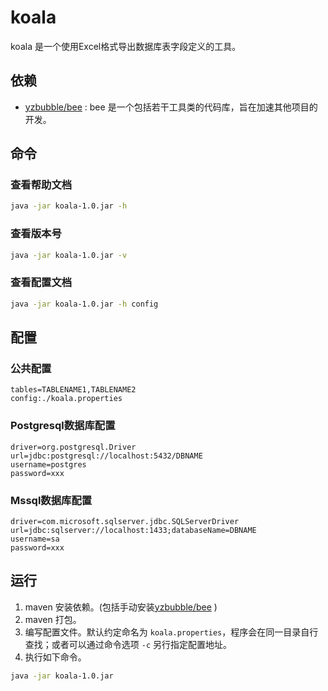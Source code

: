 # koala
koala 是一个使用Excel格式导出数据库表字段定义的工具。

## 依赖

- [yzbubble/bee](https://github.com/yzbubble/bee) : bee 是一个包括若干工具类的代码库，旨在加速其他项目的开发。

## 命令

### 查看帮助文档

```bash
java -jar koala-1.0.jar -h
```

### 查看版本号

```bash
java -jar koala-1.0.jar -v
```

### 查看配置文档

```bash
java -jar koala-1.0.jar -h config
```

## 配置

### 公共配置

```
tables=TABLENAME1,TABLENAME2
config:./koala.properties
```

### Postgresql数据库配置

```
driver=org.postgresql.Driver
url=jdbc:postgresql://localhost:5432/DBNAME
username=postgres
password=xxx
```
### Mssql数据库配置

```
driver=com.microsoft.sqlserver.jdbc.SQLServerDriver
url=jdbc:sqlserver://localhost:1433;databaseName=DBNAME
username=sa
password=xxx
```

## 运行

1. maven 安装依赖。(包括手动安装[yzbubble/bee](https://github.com/yzbubble/bee) )
2. maven 打包。
3. 编写配置文件。默认约定命名为 `koala.properties`，程序会在同一目录自行查找；或者可以通过命令选项 `-c` 另行指定配置地址。
4. 执行如下命令。

```bash
java -jar koala-1.0.jar
```


